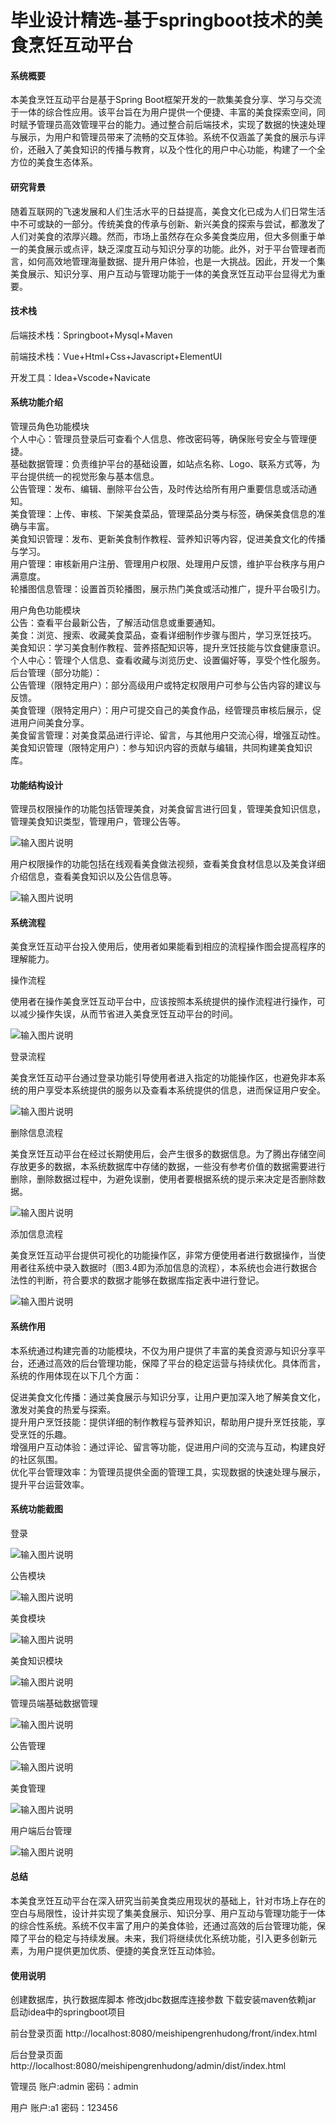 # 毕业设计精选-基于springboot技术的美食烹饪互动平台

#### 系统概要

本美食烹饪互动平台是基于Spring Boot框架开发的一款集美食分享、学习与交流于一体的综合性应用。该平台旨在为用户提供一个便捷、丰富的美食探索空间，同时赋予管理员高效管理平台的能力。通过整合前后端技术，实现了数据的快速处理与展示，为用户和管理员带来了流畅的交互体验。系统不仅涵盖了美食的展示与评价，还融入了美食知识的传播与教育，以及个性化的用户中心功能，构建了一个全方位的美食生态体系。

#### 研究背景

随着互联网的飞速发展和人们生活水平的日益提高，美食文化已成为人们日常生活中不可或缺的一部分。传统美食的传承与创新、新兴美食的探索与尝试，都激发了人们对美食的浓厚兴趣。然而，市场上虽然存在众多美食类应用，但大多侧重于单一的美食展示或点评，缺乏深度互动与知识分享的功能。此外，对于平台管理者而言，如何高效地管理海量数据、提升用户体验，也是一大挑战。因此，开发一个集美食展示、知识分享、用户互动与管理功能于一体的美食烹饪互动平台显得尤为重要。

#### 技术栈

后端技术栈：Springboot+Mysql+Maven

前端技术栈：Vue+Html+Css+Javascript+ElementUI

开发工具：Idea+Vscode+Navicate

#### 系统功能介绍

管理员角色功能模块  
个人中心：管理员登录后可查看个人信息、修改密码等，确保账号安全与管理便捷。  
基础数据管理：负责维护平台的基础设置，如站点名称、Logo、联系方式等，为平台提供统一的视觉形象与基本信息。  
公告管理：发布、编辑、删除平台公告，及时传达给所有用户重要信息或活动通知。  
美食管理：上传、审核、下架美食菜品，管理菜品分类与标签，确保美食信息的准确与丰富。  
美食知识管理：发布、更新美食制作教程、营养知识等内容，促进美食文化的传播与学习。  
用户管理：审核新用户注册、管理用户权限、处理用户反馈，维护平台秩序与用户满意度。  
轮播图信息管理：设置首页轮播图，展示热门美食或活动推广，提升平台吸引力。  

用户角色功能模块  
公告：查看平台最新公告，了解活动信息或重要通知。  
美食：浏览、搜索、收藏美食菜品，查看详细制作步骤与图片，学习烹饪技巧。  
美食知识：学习美食制作教程、营养搭配知识等，提升烹饪技能与饮食健康意识。  
个人中心：管理个人信息、查看收藏与浏览历史、设置偏好等，享受个性化服务。  
后台管理（部分功能）：  
公告管理（限特定用户）：部分高级用户或特定权限用户可参与公告内容的建议与反馈。  
美食管理（限特定用户）：用户可提交自己的美食作品，经管理员审核后展示，促进用户间美食分享。  
美食留言管理：对美食菜品进行评论、留言，与其他用户交流心得，增强互动性。  
美食知识管理（限特定用户）：参与知识内容的贡献与编辑，共同构建美食知识库。  

#### 功能结构设计

管理员权限操作的功能包括管理美食，对美食留言进行回复，管理美食知识信息，管理美食知识类型，管理用户，管理公告等。

![输入图片说明](images/7094ce06d83ef97dfa6b5a22a4556bf.png)

用户权限操作的功能包括在线观看美食做法视频，查看美食食材信息以及美食详细介绍信息，查看美食知识以及公告信息等。

![输入图片说明](images/c1f11017c2b7de0b46e8d7236fabbc3.png)

#### 系统流程

美食烹饪互动平台投入使用后，使用者如果能看到相应的流程操作图会提高程序的理解能力。

操作流程

使用者在操作美食烹饪互动平台中，应该按照本系统提供的操作流程进行操作，可以减少操作失误，从而节省进入美食烹饪互动平台的时间。

![输入图片说明](images/fb71cc69546d78b2285b9e49550f267.png)

登录流程

美食烹饪互动平台通过登录功能引导使用者进入指定的功能操作区，也避免非本系统的用户享受本系统提供的服务以及查看本系统提供的信息，进而保证用户安全。

![输入图片说明](images/391090c3aeadaa68debdc64508feea9.png)

删除信息流程

美食烹饪互动平台在经过长期使用后，会产生很多的数据信息。为了腾出存储空间存放更多的数据，本系统数据库中存储的数据，一些没有参考价值的数据需要进行删除，删除数据过程中，为避免误删，使用者要根据系统的提示来决定是否删除数据。

![输入图片说明](images/74c21ee4270ad2df869e33bc536acf5.png)

添加信息流程

美食烹饪互动平台提供可视化的功能操作区，非常方便使用者进行数据操作，当使用者往系统中录入数据时（图3.4即为添加信息的流程），本系统也会进行数据合法性的判断，符合要求的数据才能够在数据库指定表中进行登记。

![输入图片说明](images/724523b0c6df32c6aacd67653507c57.png)

#### 系统作用

本系统通过构建完善的功能模块，不仅为用户提供了丰富的美食资源与知识分享平台，还通过高效的后台管理功能，保障了平台的稳定运营与持续优化。具体而言，系统的作用体现在以下几个方面：

促进美食文化传播：通过美食展示与知识分享，让用户更加深入地了解美食文化，激发对美食的热爱与探索。  
提升用户烹饪技能：提供详细的制作教程与营养知识，帮助用户提升烹饪技能，享受烹饪的乐趣。  
增强用户互动体验：通过评论、留言等功能，促进用户间的交流与互动，构建良好的社区氛围。  
优化平台管理效率：为管理员提供全面的管理工具，实现数据的快速处理与展示，提升平台运营效率。  

#### 系统功能截图

登录

![输入图片说明](images/fa5f95c199280c2ba1435e45e9e940b.png)

公告模块

![输入图片说明](images/4c98f3a22730454a92aa0b4255540e7.png)

美食模块

![输入图片说明](images/160b64a78cf05a57b33e0a9030153cd.png)

美食知识模块

![输入图片说明](images/2d5aa6d6a7dd1de6cb56d81bf0b11b5.png)

管理员端基础数据管理

![输入图片说明](images/12929b07aa905ed6d71ae46fb783f27.png)

公告管理

![输入图片说明](images/0f6d32673899c3d772169c261385854.png)

美食管理

![输入图片说明](images/ac0f5d3b3ac65531d5c9056312d1f54.png)

用户端后台管理

![输入图片说明](images/265d483f8fe24f0b72b2191ca28656f.png)

#### 总结

本美食烹饪互动平台在深入研究当前美食类应用现状的基础上，针对市场上存在的空白与局限性，设计并实现了集美食展示、知识分享、用户互动与管理功能于一体的综合性系统。系统不仅丰富了用户的美食体验，还通过高效的后台管理功能，保障了平台的稳定与持续发展。未来，我们将继续优化系统功能，引入更多创新元素，为用户提供更加优质、便捷的美食烹饪互动体验。

#### 使用说明

创建数据库，执行数据库脚本 修改jdbc数据库连接参数 下载安装maven依赖jar 启动idea中的springboot项目

前台登录页面
http://localhost:8080/meishipengrenhudong/front/index.html

后台登录页面
http://localhost:8080/meishipengrenhudong/admin/dist/index.html

管理员				账户:admin 		密码：admin

用户				账户:a1 		密码：123456
